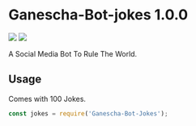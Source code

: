 # Ganescha-Bot-jokes 1.0.0
[![](https://img.shields.io/gitter/room/nwjs/nw.js.svg)](https://gitter.im/oliver-j/Ganescha-Core)
[![](https://img.shields.io/badge/Waffle-Board-orange.svg)](https://waffle.io/oliver-j/Ganescha-Core)

A Social Media Bot To Rule The World.

## Usage

Comes with 100 Jokes.

```javascript
const jokes = require('Ganescha-Bot-Jokes');
```
